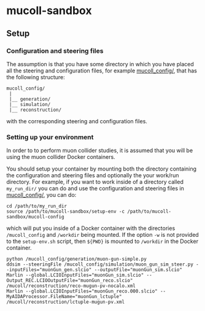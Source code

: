 # mucoll-sandbox

## Setup

### Configuration and steering files
The assumption is that you have some directory in which you have placed
all the steering and configuration files, for example [mucoll_config/](mucoll_config/),
that has the following structure:

```
mucoll_config/
 |
 |__ generation/
 |__ simulation/
 |__ reconstruction/
```
with the corresponding steering and configuration files.

### Setting up your environment

In order to to perform muon collider studies, it is assumed that
you will be using the muon collider Docker containers.

You should setup your container by mounting both the directory
containing the configuration and steering files and optionally
the your work/run directory. For example, if you want to work
inside of a directory called `my_run_dir/` you can do and use
the configuration and steering files in [mucoll_config/](mucoll_config/),
you can do:

```
cd /path/to/my_run_dir
source /path/to/mucoll-sandbox/setup-env -c /path/to/mucoll-sandbox/mucoll-config
```
which will put you inside of a Docker container with the directories `/mucoll_config`
and `/workdir` being mounted. If the option `-w` is not provided to the `setup-env.sh` script, then `${PWD}` is mounted to `/workdir` in the Docker container.



```
python /mucoll_config/generation/muon-gun-simple.py
ddsim --steeringFile /mucoll_config/simulation/muon_gun_sim_steer.py --inputFiles="muonGun_gen.slcio" --outputFile="muonGun_sim.slcio"
Marlin --global.LCIOInputFiles="muonGun_sim.slcio" --Output_REC.LCIOOutputFile="muonGun_reco.slcio" /mucoll/reconstruction/reco-mugun-pv-nocalo.xml
Marlin --global.LCIOInputFiles="muonGun_reco.000.slcio" --MyAIDAProcessor.FileName="muonGun_lctuple" /mucoll/reconstruction/lctuple-mugun-pv.xml
